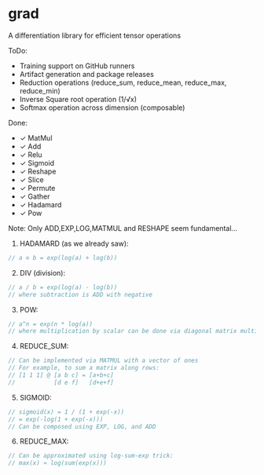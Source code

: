 # grad
A differentiation library for efficient tensor operations

ToDo:
- Training support on GitHub runners
- Artifact generation and package releases
- Reduction operations (reduce_sum, reduce_mean, reduce_max, reduce_min)
- Inverse Square root operation (1/√x)
- Softmax operation across dimension (composable)

Done:
- ✓ MatMul
- ✓ Add
- ✓ Relu
- ✓ Sigmoid
- ✓ Reshape
- ✓ Slice
- ✓ Permute
- ✓ Gather
- ✓ Hadamard
- ✓ Pow

Note:
Only ADD,EXP,LOG,MATMUL and RESHAPE seem fundamental...

1. HADAMARD (as we already saw):
```c
// a ⊙ b = exp(log(a) + log(b))
```

2. DIV (division):
```c
// a / b = exp(log(a) - log(b))
// where subtraction is ADD with negative
```

3. POW:
```c
// a^n = exp(n * log(a))
// where multiplication by scalar can be done via diagonal matrix multiplication
```

4. REDUCE_SUM:
```c
// Can be implemented via MATMUL with a vector of ones
// For example, to sum a matrix along rows:
// [1 1 1] @ [a b c] = [a+b+c]
//           [d e f]   [d+e+f]
```

5. SIGMOID:
```c
// sigmoid(x) = 1 / (1 + exp(-x))
// = exp(-log(1 + exp(-x)))
// Can be composed using EXP, LOG, and ADD
```

6. REDUCE_MAX:
```c
// Can be approximated using log-sum-exp trick:
// max(x) ≈ log(sum(exp(x)))